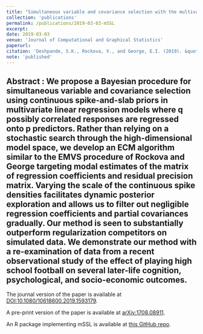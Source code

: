 ```yaml
---
title: "Simultaneous variable and covariance selection with the multivariate spike-and-slab LASSO"
collection: 'publications'
permalink: /publications/2019-03-03-mSSL
excerpt: 
date: 2019-03-03
venue: 'Journal of Computational and Graphical Statistics'
paperurl: 
citation: 'Deshpande, S.K., Rockova, V., and George, E.I. (2019). &quot;Simultaneous variable and covariance selection with the multivariate spike-and-slab LASSO.&quot; <i> Journal of Computational and Graphical Statistics</i>. 28(4): 921 -- 931.'
note: 'published'
---
```


<b> Abstract </b> : We propose a Bayesian procedure for simultaneous variable and covariance selection using continuous spike-and-slab priors in multivariate linear regression models where q possibly correlated responses are regressed onto p predictors. 
Rather than relying on a stochastic search through the high-dimensional model space, we develop an ECM algorithm similar to the EMVS procedure of Rockova and George targeting modal estimates of the matrix of regression coefficients and residual precision matrix. 
Varying the scale of the continuous spike densities facilitates dynamic posterior exploration and allows us to filter out negligible regression coefficients and partial covariances gradually. 
Our method is seen to substantially outperform regularization competitors on simulated data.
We demonstrate our method with a re-examination of data from a recent observational study of the effect of playing high school football on several later-life cognition, psychological, and socio-economic outcomes. 
---

The journal version of the paper is available at [DOI:10.1080/10618600.2019.1593179](https://doi.org/10.1080/10618600.2019.1593179).

A pre-print version of the paper is available at [arXiv:1708.08911](https://arxiv.org/abs/1708.08911).

An R package implementing mSSL is available at [this GitHub repo](https://github.com/skdeshpande91/multivariate_SSL).


